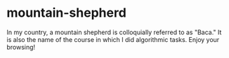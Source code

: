# mountain-shepherd
In my country, a mountain shepherd is colloquially referred to as "Baca." It is also the name of the course in which I did algorithmic tasks. Enjoy your browsing!
